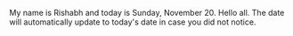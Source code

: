 My name is Rishabh and today is Sunday, November 20. Hello all. The date will automatically update to today's date in case you did not notice.
